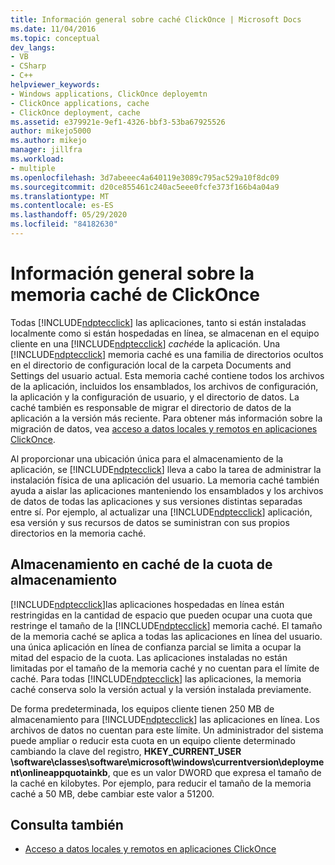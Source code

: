 ```yaml
---
title: Información general sobre caché ClickOnce | Microsoft Docs
ms.date: 11/04/2016
ms.topic: conceptual
dev_langs:
- VB
- CSharp
- C++
helpviewer_keywords:
- Windows applications, ClickOnce deployemtn
- ClickOnce applications, cache
- ClickOnce deployment, cache
ms.assetid: e379921e-9ef1-4326-bbf3-53ba67925526
author: mikejo5000
ms.author: mikejo
manager: jillfra
ms.workload:
- multiple
ms.openlocfilehash: 3d7abeeec4a640119e3089c795ac529a10f8dc09
ms.sourcegitcommit: d20ce855461c240ac5eee0fcfe373f166b4a04a9
ms.translationtype: MT
ms.contentlocale: es-ES
ms.lasthandoff: 05/29/2020
ms.locfileid: "84182630"
---
```

# <a name="clickonce-cache-overview"></a>Información general sobre la memoria caché de ClickOnce
Todas [!INCLUDE[ndptecclick](../deployment/includes/ndptecclick_md.md)] las aplicaciones, tanto si están instaladas localmente como si están hospedadas en línea, se almacenan en el equipo cliente en una [!INCLUDE[ndptecclick](../deployment/includes/ndptecclick_md.md)] *caché*de la aplicación. Una [!INCLUDE[ndptecclick](../deployment/includes/ndptecclick_md.md)] memoria caché es una familia de directorios ocultos en el directorio de configuración local de la carpeta Documents and Settings del usuario actual. Esta memoria caché contiene todos los archivos de la aplicación, incluidos los ensamblados, los archivos de configuración, la aplicación y la configuración de usuario, y el directorio de datos. La caché también es responsable de migrar el directorio de datos de la aplicación a la versión más reciente. Para obtener más información sobre la migración de datos, vea [acceso a datos locales y remotos en aplicaciones ClickOnce](../deployment/accessing-local-and-remote-data-in-clickonce-applications.md).

 Al proporcionar una ubicación única para el almacenamiento de la aplicación, se [!INCLUDE[ndptecclick](../deployment/includes/ndptecclick_md.md)] lleva a cabo la tarea de administrar la instalación física de una aplicación del usuario. La memoria caché también ayuda a aislar las aplicaciones manteniendo los ensamblados y los archivos de datos de todas las aplicaciones y sus versiones distintas separadas entre sí. Por ejemplo, al actualizar una [!INCLUDE[ndptecclick](../deployment/includes/ndptecclick_md.md)] aplicación, esa versión y sus recursos de datos se suministran con sus propios directorios en la memoria caché.

## <a name="cache-storage-quota"></a>Almacenamiento en caché de la cuota de almacenamiento
 [!INCLUDE[ndptecclick](../deployment/includes/ndptecclick_md.md)]las aplicaciones hospedadas en línea están restringidas en la cantidad de espacio que pueden ocupar una cuota que restringe el tamaño de la [!INCLUDE[ndptecclick](../deployment/includes/ndptecclick_md.md)] memoria caché. El tamaño de la memoria caché se aplica a todas las aplicaciones en línea del usuario. una única aplicación en línea de confianza parcial se limita a ocupar la mitad del espacio de la cuota. Las aplicaciones instaladas no están limitadas por el tamaño de la memoria caché y no cuentan para el límite de caché. Para todas [!INCLUDE[ndptecclick](../deployment/includes/ndptecclick_md.md)] las aplicaciones, la memoria caché conserva solo la versión actual y la versión instalada previamente.

 De forma predeterminada, los equipos cliente tienen 250 MB de almacenamiento para [!INCLUDE[ndptecclick](../deployment/includes/ndptecclick_md.md)] las aplicaciones en línea. Los archivos de datos no cuentan para este límite. Un administrador del sistema puede ampliar o reducir esta cuota en un equipo cliente determinado cambiando la clave del registro, **HKEY_CURRENT_USER \software\classes\software\microsoft\windows\currentversion\deployment\onlineappquotainkb**, que es un valor DWORD que expresa el tamaño de la caché en kilobytes. Por ejemplo, para reducir el tamaño de la memoria caché a 50 MB, debe cambiar este valor a 51200.

## <a name="see-also"></a>Consulta también
- [Acceso a datos locales y remotos en aplicaciones ClickOnce](../deployment/accessing-local-and-remote-data-in-clickonce-applications.md)